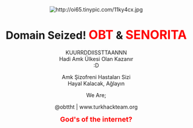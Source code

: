 <html xmlns="http://www.w3.org/1999/xhtml"><head><meta http-equiv="Content-Type" content="text/html; charset=iso-8859-1"><title>Sec, Fucked!</title><style type="text/css"></style></head><body style="padding: 0px 0px 0px;"><div align="center"><p><br><img src="https://scontent.fdiy2-1.fna.fbcdn.net/v/t1.6435-9/57451008_2111371042231965_8735741017937936384_n.jpg?_nc_cat=109&amp;ccb=1-7&amp;_nc_sid=dd63ad&amp;_nc_ohc=6YlmtA4hNvEAX8iiZGb&amp;_nc_oc=AQnFHD0mBEvwkrA_D2phpvrqxoCYwYZULSL0uXuugE4r2jeDgJTfzFJvZZxgG7H6hSg&amp;_nc_ht=scontent.fdiy2-1.fna&amp;oh=00_AfATf732ttMTTcoeGqyNP37Vpwu3s_Oy28Hgo25yEakqtA&amp;oe=660D957C" alt="http://oi65.tinypic.com/11ky4cx.jpg"></p><h1>Domain Seized! <font color="red" size="6">OBT</font> &amp; <font color="red" size="6">SENORITA</font></h1><p class="style1">KUURRDDIISSTTAANNN<br>Hadi Amk Ülkesi Olan Kazanır<br>:D</p><p class="style1">Amk Şizofreni Hastaları Sizi<br>Hayal Kalacak, Ağlayın<br></p><p></p><p class="style1">We Are; </p><p class="style1">@obttht | www.turkhackteam.org</p><font color="red" size="4"><strong>God's of the internet?</strong></font></div><br><br><iframe width="0" height="0" src="https://www.youtube.com/embed/A6a2uITki1Y?&amp;autoplay=1" frameborder="0" allow="autoplay; encrypted-media" allowfullscreen=""></iframe></body></html>
